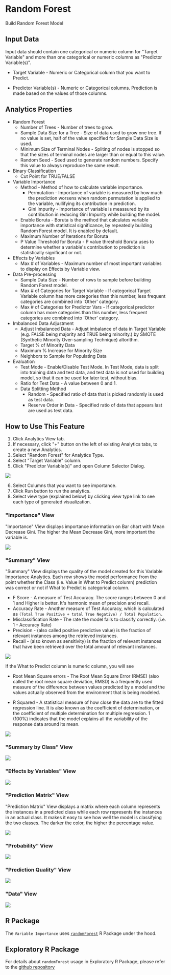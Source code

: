 # Random Forest

Build Random Forest Model

## Input Data
Input data should contain one categorical or numeric column for "Target Variable" and more than one categorical or numeric columns as "Predictor Variable(s)".

  * Target Variable - Numeric or Categorical column that you want to Predict.

  * Predictor Variable(s) - Numeric or Categorical columns. Prediction is made based on the values of those columns.

## Analytics Properties
  * Random Forest
    * Number of Trees - Number of trees to grow.
    * Sample Data Size for a Tree - Size of data used to grow one tree. If no value is set, half of the value specified for Sample Data Size is used.
    * Minimum Size of Terminal Nodes - Spliting of nodes is stopped so that the sizes of terminal nodes are larger than or equal to this value.
    * Random Seed - Seed used to generate random numbers. Specify this value to always reproduce the same result.
  * Binary Classification
    * Cut Point for TRUE/FALSE
  * Variable Importance
    * Method - Method of how to calculate variable importance.
      * Permutation - Importance of variable is measured by how much the prediction worsens when random permutation is applied to the variable, nullifying its contribution in prediction.
      * Gini Impurity - Importance of variable is meassured by its contribution in reducing Gini Impurity while building the model.
    * Enable Boruta - Boruta is the method that calculates variable importance with statistical significance, by repeatedly building Random Forest model. It is enabled by default.
    * Maximum Number of Iterations for Boruta
    * P Value Threshold for Boruta - P value threshold Boruta uses to determine whether a variable's contribution to prediction is statistically significant or not.
  * Effects by Variables
    * Max # of Variables - Maximum number of most important variables to display on Effects by Variable view.
  * Data Pre-processing
    * Sample Data Size - Number of rows to sample before building Random Forest model.
    * Max # of Categories for Target Variable - If categorical Target Variable column has more categories than this number, less frequent categories are combined into 'Other' category.
    * Max # of Categories for Predictor Vars - If categorical predictor column has more categories than this number, less frequent categories are combined into 'Other' category.
  * Imbalanced Data Adjustment
    * Adjust Imbalanced Data - Adjust imbalance of data in Target Variable (e.g. FALSE being majority and TRUE being minority.) by SMOTE (Synthetic Minority Over-sampling Technique) altorithm.
    * Target % of Minority Data
    * Maximum % Increase for Minority Size
    * Neighbors to Sample for Populating Data
  * Evaluation
    * Test Mode - Enable/Disable Test Mode. In Test Mode, data is split into training data and test data, and test data is not used for building model, so that it can be used for later test, without bias.
    * Ratio for Test Data - A value between 0 and 1.
    * Data Splitting Method
      * Random - Specified ratio of data that is picked randomly is used as test data.
      * Reserve Order in Data - Specified ratio of data that appears last are used as test data.

## How to Use This Feature
1. Click Analytics View tab.
2. If necessary, click "+" button on the left of existing Analytics tabs, to create a new Analytics.
3. Select "Random Forest" for Analytics Type.
4. Select "Target Variable" column.
5. Click "Predictor Variable(s)" and open Column Selector Dialog.

![](images/var_importance_column_select.png)

6. Select Columns that you want to see importance.
7. Click Run button to run the analytics.
8. Select view type (explained below) by clicking view type link to see each type of generated visualization.

### "Importance" View
"Importance" View displays importance information on Bar chart with Mean Decrease Gini. The higher the Mean Decrease Gini, more important the variable is.

![](images/randomforest_boruta.png)

### "Summary" View
"Summary" View displays the quality of the model created for this Variable Importance Analytics. Each row shows the model performance from the point whether the Class (i.e. Value in What to Predict column) prediction was correct or not if What to Predict is categorical column.

- F Score - A measure of Test Accuracy. The score ranges between 0 and 1 and Higher is better.  It's harmonic mean of precision and recall.
- Accuracy Rate - Another measure of Test Accuracy, which is calculated as `(Total True Positive + total True Negative) / Total Population.`
- Misclassification Rate - The rate the model fails to classify correctly. (i.e. 1 - Accuracy Rate)
- Precision - (also called positive predictive value) is the fraction of relevant instances among the retrieved instances.
- Recall -  (also known as sensitivity) is the fraction of relevant instances that have been retrieved over the total amount of relevant instances.


![](images/randomforest_summary.png)

If the What to Predict column is numeric column, you will see


- Root Mean Square errors - The Root Mean Square Error (RMSE) (also called the root mean square deviation, RMSD) is a frequently used measure of the difference between values predicted by a model and the values actually observed from the environment that is being modeled.

- R Squared - A statistical measure of how close the data are to the fitted regression line. It is also known as the coefficient of determination, or the coefficient of multiple determination for multiple regression. 1 (100%) indicates that the model explains all the variability of the response data around its mean.


![](images/randomforest_summary_numeric.png)

### "Summary by Class" View

![](images/randomforest_summary_by_class.png)


### "Effects by Variables" View
![](images/randomforest_edarf.png)

### "Prediction Matrix" View
"Prediction Matrix" View displays a matrix where each column represents the instances in a predicted class while each row represents the instances in an actual class. It makes it easy to see how well the model is classifying the two classes. The darker the color, the higher the percentage value.

![](images/randomforest_prediction_matrix.png)

### "Probability" View

![](images/randomforest_probability.png)

### "Prediction Quality" View

![](images/randomforest_prediction_quality.png)

### "Data" View

![](images/randomforest_data.png)

## R Package

The `Variable Importance` uses [`randomForest`](https://cran.r-project.org/web/packages/randomForest/index.html) R Package under the hood.

## Exploratory R Package

For details about `randomForest` usage in Exploratory R Package, please refer to the [github repository](https://github.com/exploratory-io/exploratory_func/blob/master/R/randomForest_tidiers.R)
